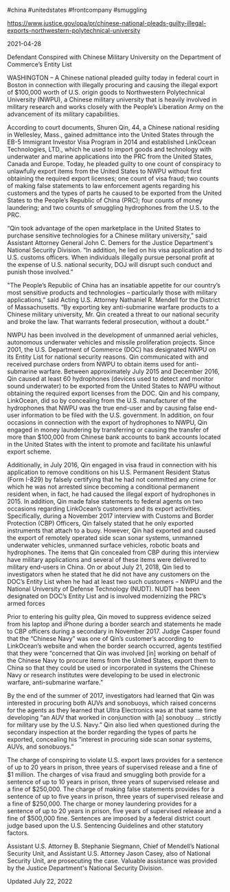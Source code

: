 #china 
#unitedstates
#frontcompany 
#smuggling 

https://www.justice.gov/opa/pr/chinese-national-pleads-guilty-illegal-exports-northwestern-polytechnical-university

2021-04-28

Defendant Conspired with Chinese Military University on the Department of Commerce’s Entity List

WASHINGTON – A Chinese national pleaded guilty today in federal court in Boston in connection with illegally procuring and causing the illegal export of $100,000 worth of U.S. origin goods to Northwestern Polytechnical University (NWPU), a Chinese military university that is heavily involved in military research and works closely with the People’s Liberation Army on the advancement of its military capabilities.

According to court documents, Shuren Qin, 44, a Chinese national residing in Wellesley, Mass., gained admittance into the United States through the EB-5 Immigrant Investor Visa Program in 2014 and established LinkOcean Technologies, LTD., which he used to import goods and technology with underwater and marine applications into the PRC from the United States, Canada and Europe. Today, he pleaded guilty to one count of conspiracy to unlawfully export items from the United States to NWPU without first obtaining the required export licenses; one count of visa fraud; two counts of making false statements to law enforcement agents regarding his customers and the types of parts he caused to be exported from the United States to the People’s Republic of China (PRC); four counts of money laundering; and two counts of smuggling hydrophones from the U.S. to the PRC.

“Qin took advantage of the open marketplace in the United States to purchase sensitive technologies for a Chinese military university,” said Assistant Attorney General John C. Demers for the Justice Department's National Security Division. “In addition, he lied on his visa application and to U.S. customs officers. When individuals illegally pursue personal profit at the expense of U.S. national security, DOJ will disrupt such conduct and punish those involved.”

"The People’s Republic of China has an insatiable appetite for our country’s most sensitive products and technologies – particularly those with military applications,” said Acting U.S. Attorney Nathaniel R. Mendell for the District of Massachusetts. “By exporting key anti-submarine warfare products to a Chinese military university, Mr. Qin created a threat to our national security and broke the law. That warrants federal prosecution, without a doubt.”

NWPU has been involved in the development of unmanned aerial vehicles, autonomous underwater vehicles and missile proliferation projects. Since 2001, the U.S. Department of Commerce (DOC) has designated NWPU on its Entity List for national security reasons. Qin communicated with and received purchase orders from NWPU to obtain items used for anti-submarine warfare. Between approximately July 2015 and December 2016, Qin caused at least 60 hydrophones (devices used to detect and monitor sound underwater) to be exported from the United States to NWPU without obtaining the required export licenses from the DOC. Qin and his company, LinkOcean, did so by concealing from the U.S. manufacturer of the hydrophones that NWPU was the true end-user and by causing false end-user information to be filed with the U.S. government. In addition, on four occasions in connection with the export of hydrophones to NWPU, Qin engaged in money laundering by transferring or causing the transfer of more than $100,000 from Chinese bank accounts to bank accounts located in the United States with the intent to promote and facilitate his unlawful export scheme.

Additionally, in July 2016, Qin engaged in visa fraud in connection with his application to remove conditions on his U.S. Permanent Resident Status (Form I-829) by falsely certifying that he had not committed any crime for which he was not arrested since becoming a conditional permanent resident when, in fact, he had caused the illegal export of hydrophones in 2015. In addition, Qin made false statements to federal agents on two occasions regarding LinkOcean’s customers and its export activities. Specifically, during a November 2017 interview with Customs and Border Protection (CBP) Officers, Qin falsely stated that he only exported instruments that attach to a buoy. However, Qin had exported and caused the export of remotely operated side scan sonar systems, unmanned underwater vehicles, unmanned surface vehicles, robotic boats and hydrophones. The items that Qin concealed from CBP during this interview have military applications and several of these items were delivered to military end-users in China. On or about July 21, 2018, Qin lied to investigators when he stated that he did not have any customers on the DOC’s Entity List when he had at least two such customers – NWPU and the National University of Defense Technology (NUDT). NUDT has been designated on DOC’s Entity List and is involved modernizing the PRC’s armed forces

Prior to entering his guilty plea, Qin moved to suppress evidence seized from his laptop and iPhone during a border search and statements he made to CBP officers during a secondary in November 2017. Judge Casper found that the “Chinese Navy” was one of Qin’s customer’s according to LinkOcean’s website and when the border search occurred, agents testified that they were “concerned that Qin was involved [in] working on behalf of the Chinese Navy to procure items from the United States, export them to China so that they could be used or incorporated in systems the Chinese Navy or research institutes were developing to be used in electronic warfare, anti-submarine warfare.”

By the end of the summer of 2017, investigators had learned that Qin was interested in procuring both AUVs and sonobuoys, which raised concerns for the agents as they learned that Ultra Electronics was at that same time developing “an AUV that worked in conjunction with [a] sonobuoy … strictly for military use by the U.S. Navy.” Qin also lied when questioned during the secondary inspection at the border regarding the types of parts he exported, concealing his “interest in procuring side scan sonar systems, AUVs, and sonobuoys.”       

The charge of conspiring to violate U.S. export laws provides for a sentence of up to 20 years in prison, three years of supervised release and a fine of $1 million. The charges of visa fraud and smuggling both provide for a sentence of up to 10 years in prison, three years of supervised release and a fine of $250,000. The charge of making false statements provides for a sentence of up to five years in prison, three years of supervised release and a fine of $250,000.  The charge or money laundering provides for a sentence of up to 20 years in prison, five years of supervised release and a fine of $500,000 fine. Sentences are imposed by a federal district court judge based upon the U.S. Sentencing Guidelines and other statutory factors.

Assistant U.S. Attorney B. Stephanie Siegmann, Chief of Mendell’s National Security Unit, and Assistant U.S. Attorney Jason Casey, also of National Security Unit, are prosecuting the case. Valuable assistance was provided by the Justice Department's National Security Division.

Updated July 22, 2022